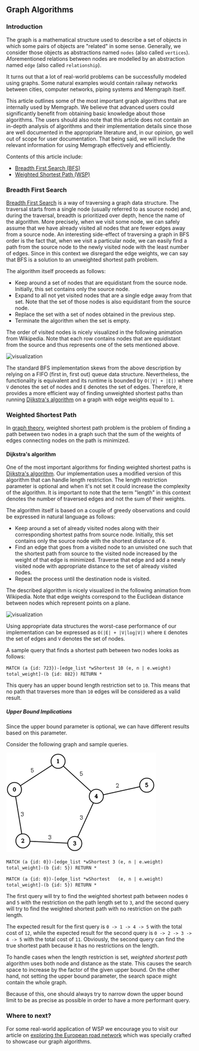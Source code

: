 ## Graph Algorithms

### Introduction

The graph is a mathematical structure used to describe a set of objects in which
some pairs of objects are "related" in some sense. Generally, we consider
those objects as abstractions named `nodes` (also called `vertices`).
Aforementioned relations between nodes are modelled by an abstraction named
`edge` (also called `relationship`).

It turns out that a lot of real-world problems can be successfully modeled
using graphs. Some natural examples would contain railway networks between
cities, computer networks, piping systems and Memgraph itself.

This article outlines some of the most important graph algorithms
that are internally used by Memgraph. We believe that advanced users could
significantly benefit from obtaining basic knowledge about those algorithms.
The users should also note that this article does not contain an in-depth
analysis of algorithms and their implementation details since those are
well documented in the appropriate literature and, in our opinion, go well out
of scope for user documentation. That being said, we will include the relevant
information for using Memgraph effectively and efficiently.

Contents of this article include:

  * [Breadth First Search (BFS)](#breadth-first-search)
  * [Weighted Shortest Path (WSP)](#weighted-shortest-path)


### Breadth First Search

[Breadth First Search](https://en.wikipedia.org/wiki/Breadth-first_search)
is a way of traversing a graph data structure. The
traversal starts from a single node (usually referred to as source node) and,
during the traversal, breadth is prioritized over depth, hence the name of the
algorithm. More precisely, when we visit some node, we can safely assume that
we have already visited all nodes that are fewer edges away from a source node.
An interesting side-effect of traversing a graph in BFS order is the fact
that, when we visit a particular node, we can easily find a path from
the source node to the newly visited node with the least number of edges.
Since in this context we disregard the edge weights, we can say that BFS is
a solution to an unweighted shortest path problem.

The algorithm itself proceeds as follows:

  * Keep around a set of nodes that are equidistant from the source node.
    Initially, this set contains only the source node.
  * Expand to all not yet visited nodes that are a single edge away from that
    set. Note that the set of those nodes is also equidistant from the source
    node.
  * Replace the set with a set of nodes obtained in the previous step.
  * Terminate the algorithm when the set is empty.

The order of visited nodes is nicely visualized in the following animation from
Wikipedia. Note that each row contains nodes that are equidistant from the
source and thus represents one of the sets mentioned above.

![visualization](https://upload.wikimedia.org/wikipedia/commons/5/5d/Breadth-First-Search-Algorithm.gif)

The standard BFS implementation skews from the above description by relying on
a FIFO (first in, first out) queue data structure. Nevertheless, the
functionality is equivalent and its runtime is bounded by `O(|V| + |E|)` where
`V` denotes the set of nodes and `E` denotes the set of edges. Therefore,
it provides a more efficient way of finding unweighted shortest paths than
running [Dijkstra's algorithm](#weighted-shortest-path) on a graph
with edge weights equal to `1`.

### Weighted Shortest Path

In [graph theory](https://en.wikipedia.org/wiki/Graph_theory), weighted shortest
path problem is the problem of finding a path between two nodes in a graph such
that the sum of the weights of edges connecting nodes on the path is minimized.

#### Dijkstra's algorithm

One of the most important algorithms for finding weighted shortest paths is
[Dijkstra's algorithm](https://en.wikipedia.org/wiki/Dijkstra%27s_algorithm).
Our implementation uses a modified version of this algorithm that can handle
length restriction. The length restriction parameter is optional and when it's
not set it could increase the complexity of the algorithm. It is important to
note that the term "length" in this context denotes the number of traversed
edges and not the sum of their weights.

The algorithm itself is based on a couple of greedy observations and could
be expressed in natural language as follows:

  * Keep around a set of already visited nodes along with their corresponding
    shortest paths from source node. Initially, this set contains only the
    source node with the shortest distance of `0`.
  * Find an edge that goes from a visited node to an unvisited one such that the
    shortest path from source to the visited node increased by the weight of
    that edge is minimized. Traverse that edge and add a newly visited node with
    appropriate distance to the set of already visited nodes.
  * Repeat the process until the destination node is visited.

The described algorithm is nicely visualized in the following animation from
Wikipedia. Note that edge weights correspond to the Euclidean distance between
nodes which represent points on a plane.

![visualization](https://upload.wikimedia.org/wikipedia/commons/e/e4/DijkstraDemo.gif)

Using appropriate data structures the worst-case performance of our
implementation can be expressed as  `O(|E| + |V|log|V|)` where `E` denotes
the set of edges and `V` denotes the set of nodes.

A sample query that finds a shortest path between two nodes looks as follows:

```opencypher
MATCH (a {id: 723})-[edge_list *wShortest 10 (e, n | e.weight) total_weight]-(b {id: 882}) RETURN *
```

This query has an upper bound length restriction set to `10`. This means that no
path that traverses more than `10` edges will be considered as a valid result.

##### Upper Bound Implications

Since the upper bound parameter is optional, we can have different results based
on this parameter.

Consider the following graph and sample queries.

![sample-graph](../data/graph.png)

```opencypher
MATCH (a {id: 0})-[edge_list *wShortest 3 (e, n | e.weight) total_weight]-(b {id: 5}) RETURN *
```

```opencypher
MATCH (a {id: 0})-[edge_list *wShortest   (e, n | e.weight) total_weight]-(b {id: 5}) RETURN *
```

The first query will try to find the weighted shortest path between nodes `0`
and `5` with the restriction on the path length set to `3`, and the second query
will try to find the weighted shortest path with no restriction on the path
length.

The expected result for the first query is `0 -> 1 -> 4 -> 5` with the total
cost of `12`, while the expected result for the second query is
`0 -> 2 -> 3 -> 4 -> 5` with the total cost of `11`. Obviously, the second
query can find the true shortest path because it has no restrictions on the
length.

To handle cases when the length restriction is set, *weighted shortest path*
algorithm uses both node and distance as the state. This causes the search
space to increase by the factor of the given upper bound. On the other hand, not
setting the upper bound parameter, the search space might contain the whole
graph.

Because of this, one should always try to narrow down the upper bound limit to
be as precise as possible in order to have a more performant query.

### Where to next?

For some real-world application of WSP we encourage you to visit our article
on [exploring the European road network](../tutorials/exploring-the-european-road-network.md)
which was specially crafted to showcase our graph algorithms.
